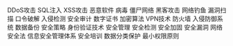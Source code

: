 DDoS攻击
SQL注入
XSS攻击
恶意软件
病毒
僵尸网络
黑客攻击
网络钓鱼
漏洞扫描
口令破解
入侵检测
安全审计
数字证书
加密算法
VPN技术
防火墙
入侵防御系统
数据备份
安全策略
身份验证技术
安全管理
安全检测
安全加固
安全漏洞
网络安全法
信息安全管理体系
安全培训
数据分类保护
最小权限原则